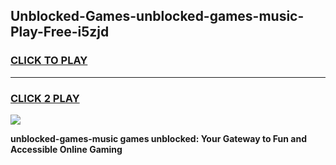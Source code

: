 
## Unblocked-Games-unblocked-games-music-Play-Free-i5zjd
<h3>
<a href="https://premium76.site?title=unblocked-games-music&ref=22A">CLICK TO PLAY</a></h3>
<hr>

<h3>
<a href="https://premium76.site?title=unblocked-games-music&ref=22A">CLICK 2 PLAY</a>
  
</h3>

<a href="https://premium76.site?title=unblocked-games-music&ref=22A"><img src="https://clearcache.store/games.png"></a>


**unblocked-games-music games unblocked: Your Gateway to Fun and Accessible Online Gaming**
